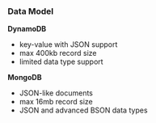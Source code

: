 ### Data Model

**DynamoDB**
- key-value with JSON support
- max 400kb record size
- limited data type support

**MongoDB**
- JSON-like documents
- max 16mb record size
- JSON and advanced BSON data types